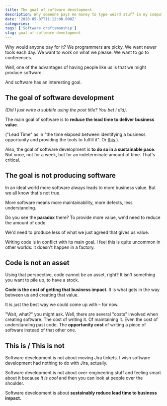 ```yaml
---
title: The goal of software development
description: Why someone pays me money to type weird stuff in my computer?
date: '2020-05-07T11:12:00.000Z'
categories: ''
tags: ['Software craftsmanship']
slug: goal-of-software-development
---
```


Why would anyone pay for it? We programmers are picky. We want newer tools each day. We want to work on what we please. We want to go to conferences.

Well, one of the advantages of having people like us is that we might produce software.

And software has an interesting goal.

## The goal of software development

*(Did I just write a subtitle using the post title? You bet I did).*

The main goal of software is to **reduce the lead time to deliver business value**.

("Lead Time" as in "the time elapsed between identifying a business opportunity and providing the tools to fulfill it". Or [this](https://leanandkanban.wordpress.com/2009/04/18/lead-time-vs-cycle-time/).).

Also, the goal of software development is **to do so in a sustainable pace**. Not once, not for a week, but for an indeterminate amount of time. That's critical.

## The goal is not producing software

In an ideal world more software always leads to more business value. But we all know that's not true.

More software means more maintainability, more defects, less understanding.

Do you see the **paradox** there? To provide more value, we'd need to reduce the amount of code.

We'd need to produce less of what we just agreed that gives us value.

Writing code is in conflict with its main goal. I feel this is quite uncommon in other worlds: it doesn't happen in a factory.

## Code is not an asset

Using that perspective, code cannot be an asset, right? It isn't something you want to pile up, to have a stock.

**Code is the cost of getting that business impact**. It is what gets in the way between us and creating that value.

It is just the best way we could come up with – for now.

"Wait, what?" you might ask. Well, there are several "costs" involved when creating software. The cost of writing it. Of maintaining it. Even the cost of understanding past code. The **opportunity cost** of writing a piece of software instead of that other one.

## This is / This is not

Software development is not about moving Jira tickets. I wish software development had nothing to do with Jira, actually.

Software development is not about over-engineering stuff and feeling smart about it because *it is cool* and then you can look at people over the shoulder.

Software development is about **sustainably reduce lead time to business impact.**

